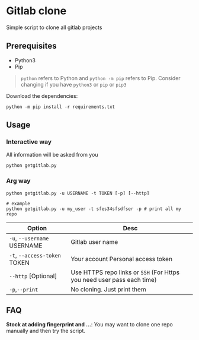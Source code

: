 # Gitlab clone

Simple script to clone all gitlab projects

## Prerequisites

- Python3
- Pip

> `python` refers to Python and `python -m pip` refers to Pip. Consider changing if you have `python3` or `pip` or `pip3`

Download the dependencies:

```
python -m pip install -r requirements.txt
```

## Usage

### Interactive way
All information will be asked from you

```bash
python getgitlab.py
```
### Arg way

```
python getgitlab.py -u USERNAME -t TOKEN [-p] [--http]

# example
python getgitlab.py -u my_user -t sfes34sfsdfser -p # print all my repo
```

|Option|Desc|
|--|--|
|`-u`, `--username` USERNAME |Gitlab user name|
|`-t`, `--access-token` TOKEN |Your account Personal access token|
|`--http` [Optional]|Use HTTPS repo links or `SSH` (For Https you need user pass each time)|
|`-p`,`--print`| No cloning. Just print them|

## FAQ
**Stock at adding fingerprint and ...**: You may want to clone one repo manually and then try the script.
